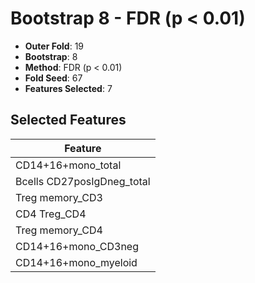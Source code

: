 # Bootstrap 8 - FDR (p < 0.01)

- **Outer Fold**: 19
- **Bootstrap**: 8
- **Method**: FDR (p < 0.01)
- **Fold Seed**: 67
- **Features Selected**: 7

## Selected Features

| Feature |
|---------|
| CD14+16+mono_total |
| Bcells CD27posIgDneg_total |
| Treg memory_CD3 |
| CD4 Treg_CD4 |
| Treg memory_CD4 |
| CD14+16+mono_CD3neg |
| CD14+16+mono_myeloid |
